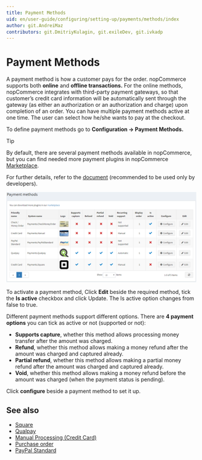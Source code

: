 ```yaml
---
title: Payment Methods
uid: en/user-guide/configuring/setting-up/payments/methods/index
author: git.AndreiMaz
contributors: git.DmitriyKulagin, git.exileDev, git.ivkadp
---
```


# Payment Methods

A payment method is how a customer pays for the order. nopCommerce supports both **online** and **offline transactions.** For the online methods, nopCommerce integrates with third-party payment gateways, so that customer’s credit card information will be automatically sent through the gateway (as either an authorization or an authorization and charge) upon completion of an order. You can have multiple payment methods active at one time. The user can select how he/she wants to pay at the checkout.

To define payment methods go to **Configuration →  Payment Methods.**

> [!TIP]
>
> By default, there are several payment methods available in nopCommerce, but you can find needed more payment plugins in nopCommerce [Marketplace](https://www.nopcommerce.com/marketplace).

For further details, refer to the [document](xref:en/developer/plugins/payment-method) (recommended to be used only by developers).

![methods](_static/index/methods.png)

To activate a payment method, Click **Edit** beside the required method, tick the **Is active** checkbox and click Update. The Is active option changes from false to true.

 Different payment methods support different options. There are **4 payment options** you can tick as active or not (supported or not):

* **Supports capture**, whether this method allows processing money transfer after the amount was charged.
* **Refund**, whether this method allows making a money refund after the amount was charged and captured already.
* **Partial refund**, whether this method allows making a partial money refund after the amount was charged and captured already.
* **Void**, whether this method allows making a money refund before the amount was charged (when the payment status is pending).

Click **configure** beside a payment method to set it up.

## See also

* [Square](xref:en/user-guide/configuring/setting-up/payments/methods/square)
* [Qualpay](xref:en/user-guide/configuring/setting-up/payments/methods/qualpay)
* [Manual Processing (Credit Card)](xref:en/user-guide/configuring/setting-up/payments/methods/manual-processing)
* [Purchase order](xref:en/user-guide/configuring/setting-up/payments/methods/purchase-order)
* [PayPal Standard](xref:en/user-guide/configuring/setting-up/payments/methods/paypal-standard)
